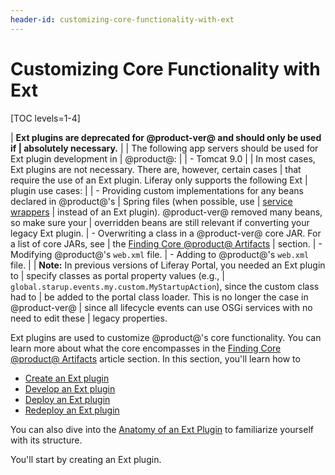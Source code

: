 ```yaml
---
header-id: customizing-core-functionality-with-ext
---
```


# Customizing Core Functionality with Ext

[TOC levels=1-4]

| **Ext plugins are deprecated for @product-ver@ and should only be used if
| absolutely necessary.**
| 
| The following app servers should be used for Ext plugin development in
| @product@:
| 
| - Tomcat 9.0
| 
| In most cases, Ext plugins are not necessary. There are, however, certain cases
| that require the use of an Ext plugin. Liferay only supports the following Ext
| plugin use cases:
| 
| - Providing custom implementations for any beans declared in @product@'s
|   Spring files (when possible, use
|   [service wrappers](/docs/7-1/tutorials/-/knowledge_base/t/customizing-liferay-services-service-wrappers)
|   instead of an Ext plugin). @product-ver@ removed many beans, so make sure your
|   overridden beans are still relevant if converting your legacy Ext plugin.
| - Overwriting a class in a @product-ver@ core JAR. For a list of core JARs, see
|   the [Finding Core @product@ Artifacts](/docs/7-1/tutorials/-/knowledge_base/t/configuring-dependencies#finding-core-liferay-portal-artifacts)
|   section.
| - Modifying @product@'s `web.xml` file.
| - Adding to @product@'s `web.xml` file.
| 
| **Note:** In previous versions of Liferay Portal, you needed an Ext plugin to
| specify classes as portal property values (e.g.,
| `global.starup.events.my.custom.MyStartupAction`), since the custom class had to
| be added to the portal class loader. This is no longer the case in @product-ver@
| since all lifecycle events can use OSGi services with no need to edit these
| legacy properties.

Ext plugins are used to customize @product@'s core functionality. You can learn
more about what the core encompasses in the
[Finding Core @product@ Artifacts](/docs/7-1/tutorials/-/knowledge_base/t/configuring-dependencies#finding-core-liferay-portal-artifacts)
article section. In this section, you'll learn how to

- [Create an Ext plugin](/docs/7-1/reference/-/knowledge_base/r/creating-an-ext-plugin)
- [Develop an Ext plugin](/docs/7-1/reference/-/knowledge_base/r/developing-an-ext-plugin)
- [Deploy an Ext plugin](/docs/7-1/reference/-/knowledge_base/r/deploying-an-ext-plugin)
- [Redeploy an Ext plugin](/docs/7-1/reference/-/knowledge_base/r/redeploying-an-ext-plugin)

You can also dive into the
[Anatomy of an Ext Plugin](/docs/7-1/reference/-/knowledge_base/r/anatomy-of-an-ext-plugin)
to familiarize yourself with its structure.

You'll start by creating an Ext plugin.

